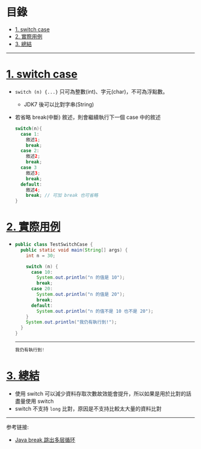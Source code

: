 <h1 id="top">目錄</h1>

- [1. switch case](#s1)
- [2. 實際用例](#s2)
- [3. 總結](#s3)

---

# <a id="s1" class="md-title" href="#top">1. switch case</a>

- `switch (n) {...}` 只可為整數(int)、字元(char)，不可為浮點數。
  - JDK7 後可以比對字串(String)
- 若省略 break(中斷) 敘述，則會繼續執行下一個 case 中的敘述

  ```java
  switch(n){
    case 1:
      敘述1;
      break;
    case 2:
      敘述2;
      break;
    case 3
      敘述3;
      break;
    default:
      敘述4;
      break; // 可加 break 也可省略
  }
  ```

# <a id="s2" class="md-title" href="#top">2. 實際用例</a>

- ```java
  public class TestSwitchCase {
    public static void main(String[] args) {
      int n = 30;

      switch (n) {
        case 10:
          System.out.println("n 的值是 10");
          break;
        case 20:
          System.out.println("n 的值是 20");
          break;
        default:
          System.out.println("n 的值不是 10 也不是 20");
      }
      System.out.println("我仍有執行到!");
    }
  }
  ```

  ***

  ```cs
  我仍有執行到!
  ```

# <a id="s3" class="md-title" href="#top">3. 總結</a>

- 使用 switch 可以減少資料存取次數故效能會提升，所以如果是用於比對的話盡量使用 switch
- switch 不支持 `long` 比對，原因是不支持比較太大量的資料比對

---

参考链接:

- [Java break 跳出多层循环](https://blog.csdn.net/daidaineteasy/article/details/52998209)
